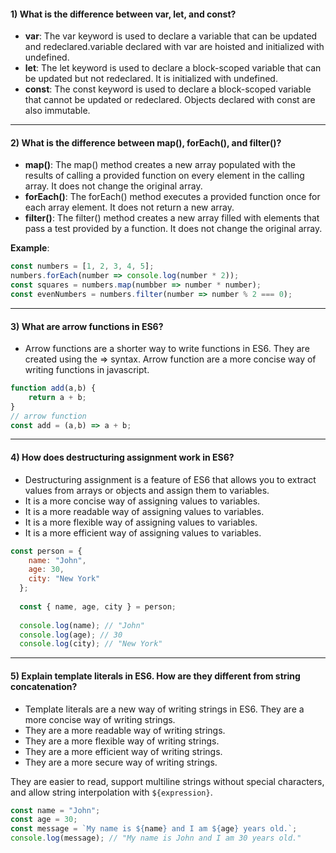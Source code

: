 
#### 1) What is the difference between var, let, and const?
- **var**: The var keyword is used to declare a variable that can be updated and redeclared.variable declared with var are hoisted and initialized with undefined.
- **let**: The let keyword is used to declare a block-scoped variable that can be updated but not redeclared. It is initialized with undefined.
- **const**: The const keyword is used to declare a block-scoped variable that cannot be updated or redeclared. Objects declared with const are also immutable.
---

#### 2) What is the difference between map(), forEach(), and filter()? 
- **map()**: The map() method creates a new array populated with the results of calling a provided function on every element in the calling array. It does not change the original array.
- **forEach()**: The forEach() method executes a provided function once for each array element. It does not return a new array.
- **filter()**: The filter() method creates a new array filled with elements that pass a test provided by a function. It does not change the original array.

**Example**:

```javascript
const numbers = [1, 2, 3, 4, 5];
numbers.forEach(number => console.log(number * 2));
const squares = numbers.map(numbber => number * number);
const evenNumbers = numbers.filter(number => number % 2 === 0);
```
---

#### 3) What are arrow functions in ES6?
- Arrow functions are a shorter way to write functions in ES6. They are created using the => syntax. Arrow function are a more concise way of writing functions in javascript.

```js
function add(a,b) {
    return a + b;
}
// arrow function
const add = (a,b) => a + b;
```
---

#### 4) How does destructuring assignment work in ES6?

- Destructuring assignment is a feature of ES6 that allows you to extract values from arrays or objects and assign them to variables.
- It is a more concise way of assigning values to variables.
- It is a more readable way of assigning values to variables.
- It is a more flexible way of assigning values to variables.
- It is a more efficient way of assigning values to variables.

```js
const person = {
    name: "John",
    age: 30,
    city: "New York"
  };
  
  const { name, age, city } = person;
  
  console.log(name); // "John"
  console.log(age); // 30
  console.log(city); // "New York"
```
---

#### 5) Explain template literals in ES6. How are they different from string concatenation?

- Template literals are a new way of writing strings in ES6. They are a more concise way of writing strings.
- They are a more readable way of writing strings.
- They are a more flexible way of writing strings.
- They are a more efficient way of writing strings.
- They are a more secure way of writing strings.

They are easier to read, support multiline strings without special characters, and allow string interpolation with `${expression}`.

```js
const name = "John";
const age = 30;
const message = `My name is ${name} and I am ${age} years old.`;
console.log(message); // "My name is John and I am 30 years old."
```





 
